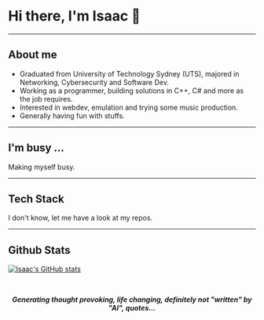 # Hi there, I'm Isaac 👋
---
## About me
- Graduated from University of Technology Sydney (UTS), majored in Networking, Cybersecurity and Software Dev.
- Working as a programmer, building solutions in C++, C# and more as the job requires.
- Interested in webdev, emulation and trying some music production.
- Generally having fun with stuffs.

---
## I'm busy ...
Making myself busy.

---
## Tech Stack
I don't know, let me have a look at my repos.

---
## Github Stats
[![Isaac's GitHub stats](https://github-readme-stats.vercel.app/api?username=dat09loz&show_icons=true&theme=tokyonight)](https://github.com/dat09loz)

<br>

<p align="center">
  <b>
    <i>Generating thought provoking, life changing, definitely not "written" by "AI", quotes...</i>
  </b>
</p>

<br>
